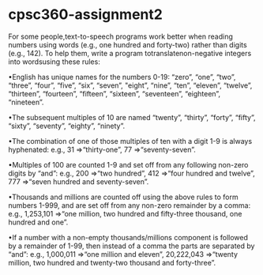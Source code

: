 # cpsc360-assignment2

For some people,text-to-speech programs work better when reading numbers using words (e.g., one hundred and forty-two) rather than digits (e.g., 142). To help them, write a program totranslatenon-negative integers into wordsusing these rules:

•English has unique names for the numbers 0-19: “zero”, “one”, “two”, “three”, “four”, “five”, “six”, “seven”, "eight”, “nine”, “ten”, “eleven”, “twelve”,  “thirteen”, “fourteen”, “fifteen”, “sixteen”, “seventeen”, “eighteen”, “nineteen”.

•The  subsequent multiples of  10  are  named  “twenty”, “thirty”, “forty”, “fifty”, “sixty”, “seventy”, “eighty”, “ninety”.

•The combination of one of those multiples of ten with a digit 1-9 is always hyphenated: e.g., 31 ⇒“thirty-one”, 77 ⇒“seventy-seven”.

•Multiples of 100 are counted 1-9 and set off from any following non-zero digits by “and”: e.g., 200 ⇒“two hundred”, 412 ⇒“four hundred and twelve”, 777 ⇒“seven hundred and seventy-seven”.

•Thousands and millions are counted off using the above rules to form numbers 1-999, and are set off from any non-zero remainder by a comma: e.g., 1,253,101 ⇒“one million, two hundred and fifty-three thousand, one hundred and one”.

•If a number with a non-empty thousands/millions component is followed by a remainder of 1-99, then  instead  of  a  comma  the  parts  are  separated  by  “and”:  e.g.,  1,000,011 ⇒“one  million  and eleven”, 20,222,043 ⇒“twenty million, two hundred and twenty-two thousand and forty-three”.
